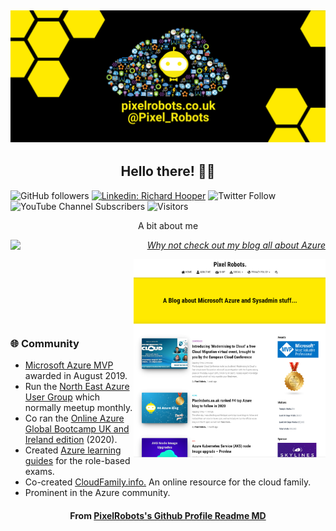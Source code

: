 ## [![PixelRobots header](https://github.com/PixelRobots/PixelRobots/blob/master/images/PixelRobots_Desktop_Wallpaper.png?raw=true)](https://pixelrobots.co.uk)


<h2 align="center">Hello there! 👋🤓</h2>


![GitHub followers](https://img.shields.io/github/followers/pixelrobots?style=social)
[![Linkedin: Richard Hooper](https://img.shields.io/badge/-Richard%20Hooper-blue?style=flat-square&logo=Linkedin&logoColor=white&link=https://www.linkedin.com/in/richard-hooper-uk/)](https://www.linkedin.com/in/richard-hooper-uk/)
![Twitter Follow](https://img.shields.io/twitter/follow/pixel_robots?style=social)
![YouTube Channel Subscribers](https://img.shields.io/youtube/channel/subscribers/UCs6gF5L-7iaoHlTDYpAlgsQ?style=social)
![Visitors](https://visitor-badge.glitch.me/badge?page_id=pixelrobots&left_color=gray&right_color=blue)



<p align="center">A bit about me</p>

<p >
  <img align="left" src="https://github-readme-stats.vercel.app/api?username=pixelrobots&show_icons=true&bg_color=ffea00&title_color=000000&text_color=000000&icon_color=ff0000&hide_border=true&count_private=true" />
</p>


<em><p align="right"><a href="https://pixelrobots.co.uk">Why not check out my blog all about Azure</a></p></em>
<p>
  
  <a href="https://pixelrobots.co.uk/"><img width="307" align='right' src="https://github.com/PixelRobots/PixelRobots/blob/master/images/blog.png?raw=true"></a>
</p>
</br>
</br>
</br>
</br>
</br>
</br>

### :globe_with_meridians: Community
- <a href="https://mvp.microsoft.com/en-us/PublicProfile/5003450?fullName=Richard%20Hooper=1">Microsoft Azure MVP</a> awarded in August 2019.
- Run the <a href="https://www.meetup.com/North-East-Azure-User-Group/">North East Azure User Group</a> which normally meetup monthly.
- Co ran the <a href="https://www.youtube.com/channel/UC6SpVz6lkAbOjAlvMxL8TmA">Online Azure Global Bootcamp UK and Ireland edition</a> (2020).
- Created <a href="https://github.com/PixelRobots/Azure-Study-Guides">Azure learning guides</a> for the role-based exams.
- Co-created <a href="https://cloudfamily.info/">CloudFamily.info.</a> An online resource for the cloud family.
- Prominent in the Azure community.

<!--
### 💻 Projects
- 


### 📖 Azure Learning Resources
- 

### 📫 Where to find me
- <a href="https://pixelrobots.co.uk">Blog</a>
- <a href="https://twitter.com/Pixel_Robots">Twitter</a>
- <a href="https://www.youtube.com/channel/UCs6gF5L-7iaoHlTDYpAlgsQ/">YouTube</a>
- <a href="https://www.linkedin.com/in/richard-hooper-598a1412/">LinkedIn</a>
-->
<h4 align="center">From <a href="https://github.com/pixelrobots/pixelrobots"> PixelRobots's Github Profile Readme MD</a></h4>
